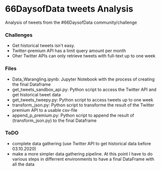 # 66DaysofData tweets Analysis
Analysis of tweets from the #66DaysofData community/challenge

### Challenges
- Get historical tweets isn't easy. 
- Twitter-premium API has a limit query amount per month
- Oher Twitter APIs can only retrieve tweets with full-text up to one week

### Files
- Data_Warangling.ipynb: Jupyter Notebook with the process of creating the final Dataframe
- get_tweets_sandbox_api.py: Python script to access the Twitter API and get historical tweet data
- get_tweets_tweepy.py: Python script to access tweets up to one week
- transform_json.py: Python script to transforme the result of the Twitter premium API to a usable csv-file
- append_p_premium.py: Python script to append the result of (transform_json.py) to the final Dataframe

### ToDO
- complete data gathering (use Twitter API to get historical data before 03.10.2020)
- make a more simpler data gathering pipeline. At this point I have to do various steps in differrent environments to have a final DataFrame with all the data
